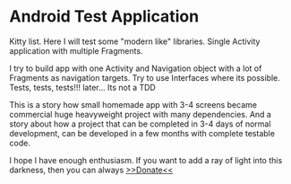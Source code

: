 # Android Test Application
Kitty list. Here I will test some "modern like" libraries. Single Activity application with multiple Fragments. 

I try to build app with one Activity and Navigation object with a lot of Fragments as navigation targets.
Try to use Interfaces where its possible. Tests, tests, tests!!! later... Its not a TDD

This is a story how small homemade app with 3-4 screens became commercial huge heavyweight project with many dependencies. And a story about how a project that can be completed in 3-4 days of normal development, can be developed in a few months with complete testable code.

I hope I have enough enthusiasm. If you want to add a ray of light into this darkness, then you can always [>>Donate<<](https://paypal.me/LeonidDonate)
